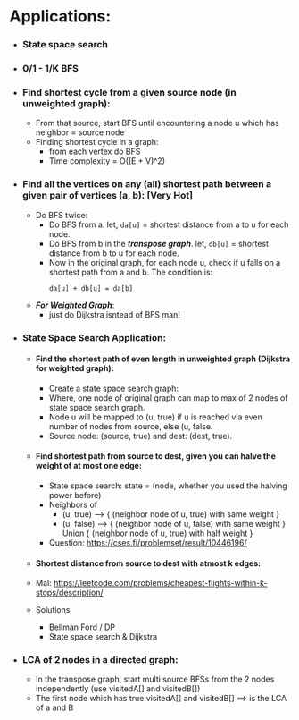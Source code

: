 # Applications:
- ### State space search
- ### 0/1 - 1/K BFS
- ### Find shortest cycle from a given source node (in unweighted graph):
  - From that source, start BFS until encountering a node u which has neighbor = source node
  - Finding shortest cycle in a graph:
    - from each vertex do BFS
    - Time complexity = O((E + V)^2)
- ### Find all the vertices on any (all) shortest path between a given pair of vertices (a, b): [Very Hot]
  - Do BFS twice:
    - Do BFS from a. let, `da[u]` = shortest distance from a to u for each node.
    - Do BFS from b in the ***transpose graph***. let, `db[u]` = shortest distance from b to u for each node.
    - Now in the original graph, for each node u, check if u falls on a shortest path from a and b. The condition is:
      ```
      da[u] + db[u] = da[b]
      ```
  - ***For Weighted Graph***:
    - just do Dijkstra isntead of BFS man!
- ### **State Space Search Application:**
  - #### Find the shortest path of even length in unweighted graph (Dijkstra for weighted graph):
    - Create a state space search graph:
    - Where, one node of original graph can map to max of 2 nodes of state space search graph.
    - Node u will be mapped to (u, true) if u is reached via even number of nodes from source, else (u, false.
    - Source node: (source, true) and dest: (dest, true).
  
  - #### Find shortest path from source to dest, given you can halve the weight of at most one edge:
    - State space search: state = (node, whether you used the halving power before)
    - Neighbors of
      - (u, true) --> { (neighbor node of u, true) with same weight }
      - (u, false) --> { (neighbor node of u, false) with same weight } Union { (neighbor node of u, true) with half weight } 
    - Question: https://cses.fi/problemset/result/10446196/

  - #### Shortest distance from source to dest with atmost k edges:
  - Mal: https://leetcode.com/problems/cheapest-flights-within-k-stops/description/
  - Solutions
    - Bellman Ford / DP
    - State space search & Dijkstra   
      
- ### LCA of 2 nodes in a directed graph:
  - In the transpose graph, start multi source BFSs from the 2 nodes independently (use visitedA[] and visitedB[])
  - The first node which has true visitedA[] and visitedB[] ==> is the LCA of a and B
